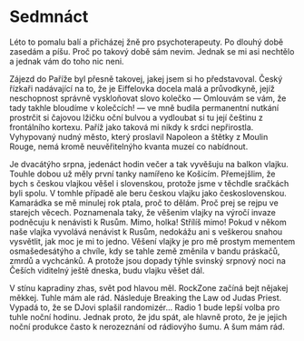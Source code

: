 # Sedmnáct

Léto to pomalu balí a přicházej žně pro psychoterapeuty. Po dlouhý době zasedám a píšu. Proč po takový době sám nevim. Jednak se mi asi nechtělo a jednak vám do toho nic neni.

Zájezd do Paříže byl přesně takovej, jakej jsem si ho představoval. Český řízkaři nadávající na to, že je Eiffelovka docela malá a průvodkyně, jejíž neschopnost správně vyskloňovat slovo kolečko — Omlouvám se vám, že tady takhle bloudíme v kolečcích! — ve mně budila permanentní nutkání prostrčit si čajovou lžičku oční bulvou a vydloubat si tu její češtinu z frontálního kortexu. Paříž jako taková mi nikdy k srdci nepřirostla. Vyhypovaný nudný město, který proslavil Napoleon a štětky z Moulin Rouge, nemá kromě neuvěřitelnýho kvanta muzeí co nabídnout.

Je dvacátýho srpna, jedenáct hodin večer a tak vyvěšuju na balkon vlajku. Touhle dobou už měly první tanky namířeno ke Košicím. Přemejšlim, že bych s českou vlajkou věšel i slovenskou, protože jsme v těchdle sračkách byli spolu. V tomhle případě ale beru českou vlajku jako československou. Kamarádka se mě minulej rok ptala, proč to dělám. Proč prej se rejpu ve starejch věcech. Poznamenala taky, že věšenim vlajky na výročí invaze podněcuju k nenávisti k Rusům. Mimo, holka! Střílíš mimo! Pokud v někom naše vlajka vyvolává nenávist k Rusům, nedokážu ani s veškerou snahou vysvětlit, jak moc je mi to jedno. Věšení vlajky je pro mě prostym mementem osmašedesátýho a chvíle, kdy se tahle země změnila v bandu práskačů, zmrdů a vychcánků. A protože jsou dopady týhle svinský srpnový noci na Češích viditelný ještě dneska, budu vlajku věšet dál.

V stínu kapradiny zhas, svět pod hlavou měl. RockZone začíná bejt nějakej měkkej. Tuhle mám ale rád. Následuje Breaking the Law od Judas Priest. Vypadá to, že se DJovi splašil randomizér… Radio 1 bude lepší volba pro tuhle noční hodinu. Jednak proto, že jdu spát, ale hlavně proto, že je jejich noční produkce často k nerozeznání od rádiovýho šumu. A šum mám rád.
